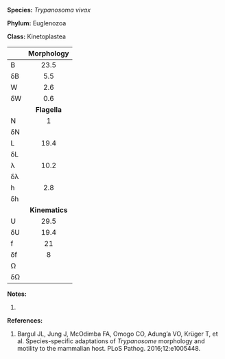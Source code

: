 **Species:** *Trypanosoma vivax*

**Phylum:** Euglenozoa

**Class:** Kinetoplastea

|    | **Morphology** |
|:-- | :------------: |
| B  | 23.5 |
| δB | 5.5 |
| W  | 2.6 |
| δW | 0.6 |
|    | **Flagella** |
| N  | 1 |
| δN |  |
| L  | 19.4 |
| δL |  |
| λ  | 10.2 |
| δλ |  |
| h  | 2.8 |
| δh |  |
|    | **Kinematics** |
| U  | 29.5 |
| δU | 19.4 |
| f  | 21 |
| δf | 8 |
| Ω  |  |
| δΩ |  |

**Notes:**

1.

**References:**

1. Bargul JL, Jung J, McOdimba FA, Omogo CO, Adung’a VO, Krüger T, et al.  Species-specific adaptations of *Trypanosome* morphology and motility to the mammalian host.  PLoS Pathog. 2016;12:e1005448.
